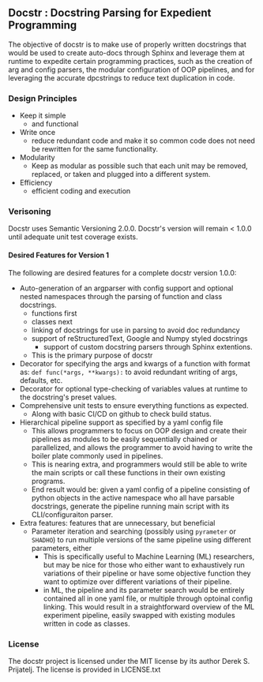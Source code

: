 ## Docstr : Docstring Parsing for Expedient Programming

The objective of docstr is to make use of properly written docstrings that would be used to create auto-docs through Sphinx and leverage them at runtime to expedite certain programming practices, such as the creation of arg and config parsers, the modular configuration of OOP pipelines, and for leveraging the accurate dpcstrings to reduce text duplication in code.

### Design Principles

- Keep it simple
    - and functional
- Write once
    - reduce redundant code and make it so common code does not need be rewritten for the same functionality.
- Modularity
    - Keep as modular as possible such that each unit may be removed, replaced, or taken and plugged into a different system.
- Efficiency
    - efficient coding and execution

### Verisoning

Docstr uses Semantic Versioning 2.0.0.
Docstr's version will remain < 1.0.0 until adequate unit test coverage exists.

#### Desired Features for Version 1

The following are desired features for a complete docstr version 1.0.0:

- Auto-generation of an argparser with config support and optional nested namespaces through the parsing of function and class docstrings.
    - functions first
    - classes next
    - linking of docstrings for use in parsing to avoid doc redundancy
    - support of reStructuredText, Google and Numpy styled docstrings
        - support of custom docstring parsers through Sphinx extentions.
    - This is the primary purpose of docstr
- Decorator for specifying the args and kwargs of a function with format as:
    `def func(*args, **kwargs):` to avoid redundant writing of args, defaults, etc.
- Decorator for optional type-checking of variables values at runtime to the
  docstring's preset values.
- Comprehensive unit tests to ensure everything functions as expected.
    - Along with basic CI/CD on github to check build status.
- Hierarchical pipeline support as specified by a yaml config file
    - This allows programmers to focus on OOP design and create their pipelines as modules to be easily sequentially chained or parallelized, and allows the programmer to avoid having to write the boiler plate commonly used in pipelines.
    - This is nearing extra, and programmers would still be able to write the main scripts or call these functions in their own existing programs.
    - End result would be: given a yaml config of a pipeline consisting of python objects in the active namespace who all have parsable docstrings, generate the pipeline running main script with its CLI/configuraiton parser.
- Extra features: features that are unnecessary, but beneficial
    - Parameter iteration and searching (possibly using `pyrameter` or `SHADHO`) to run multiple versions of the same pipeline using different parameters, either
        - This is specifically useful to Machine Learning (ML) researchers, but may be nice for those who either want to exhaustively run variations of their pipeline or have some objective function they want to optimize over different variations of their pipeline.
        - in ML, the pipeline and its parameter search would be entirely contained all in one yaml file, or multiple through optoinal config linking.
            This would result in a straightforward overview of the ML experiment pipeline, easily swapped with existing modules written in code as classes.

### License

The docstr project is licensed under the MIT license by its author Derek S. Prijatelj.
The license is provided in LICENSE.txt

